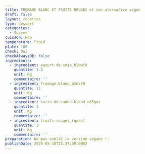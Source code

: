 ```yaml
---
title: FROMAGE BLANC ET FRUITS ROUGES et son alernative vegan
draft: false
layout: recettes
type: dessert
categories:
  - Sucrée
cuisson: Non
temperature: Froid
plate: 100
check: Oui
checkAlwaysOk: false
ingredients:
  - ingredient: yaourt-de-soja_hlbwfd
    quantite: 1.2
    unit: Kg
    commentaire: ''
  - ingredient: fromage-blanc_b2dxf8
    quantite: 11
    unit: Kg
    commentaire: ''
  - ingredient: sucre-de-canne-blond_n85gmi
    quantite: 1
    unit: Kg
    commentaire: ''
  - ingredient: fruits-rouges_rqmasf
    quantite: 3
    unit: Kg
    commentaire: ''
preparation: Ne pas oublié la version végane !!
publishDate: 2025-05-30T21:37:00.000Z
---
```

